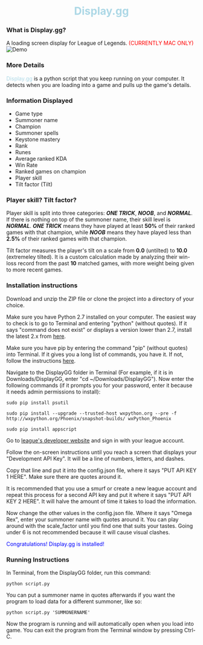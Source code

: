 <h1 align="center">
	<font color="lightblue">
  	Display.gg
  </font>
</h1>

### What is Display.gg?
A loading screen display for League of Legends. <font color="red">(CURRENTLY MAC ONLY)</font>
<img src='http://oi68.tinypic.com/b4yfq9.jpg' alt='Demo'></img>
### More Details
<font color="lightblue">Display.gg</font> is a python script that you keep running on your computer. It detects when you are loading into a game and pulls up the game's details.
### Information Displayed
- Game type
- Summoner name
- Champion
- Summoner spells
- Keystone mastery
- Rank
- Runes
- Average ranked KDA
- Win Rate
- Ranked games on champion
- Player skill
- Tilt factor (Tilt)

### Player skill? Tilt factor?
Player skill is split into three categories: ***ONE TRICK***, ***NOOB***, and ***NORMAL***. If there is nothing on top of the summoner
name, their skill level is ***NORMAL***. ***ONE TRICK*** means they have played at least **50%** of their ranked games with that
champion, while ***NOOB*** means they have played less than **2.5%** of their ranked games with that champion.

Tilt factor measures the player's tilt on a scale from **0.0** (untilted) to **10.0** (extremeley tilted).
It is a custom calculation made by analyzing their win-loss record from the past **10** matched games, with more weight
being given to more recent games.
### Installation instructions
Download and unzip the ZIP file or clone the project into a directory of your choice.

Make sure you have Python 2.7 installed on your computer. The easiest way to check is to go to Terminal and entering
"python" (without quotes). If it says "command does not exist" or displays a version lower than 2.7, install the latest 2.x from
[here](https://www.python.org/downloads/).

Make sure you have pip by entering the command "pip" (without quotes) into Terminal. If it
gives you a long list of commands, you have it. If not, follow the instructions [here](https://pip.pypa.io/en/stable/installing/).

Navigate to the DisplayGG folder in Terminal (For example, if it is in Downloads/DisplayGG, enter "cd ~/Downloads/DisplayGG"). Now enter the following commands (if it prompts you for
  your password, enter it because it needs admin permissions to install):

`sudo pip install psutil`

`sudo pip install --upgrade --trusted-host wxpython.org --pre -f http://wxpython.org/Phoenix/snapshot-builds/ wxPython_Phoenix`

`sudo pip install appscript`

Go to [league's developer website](https://developer.riotgames.com/) and sign in with your league account.

Follow the on-screen instructions
until you reach a screen that displays your "Development API Key". It will be a line of numbers, letters, and dashes.

Copy that line and put it into the config.json file, where it says "PUT API KEY 1 HERE". Make sure there are quotes
around it.

It is recommended that you use a smurf or create a new league account and repeat this process for a second
API key and put it where it says "PUT API KEY 2 HERE". It will halve the amount of time it takes to load the information.

Now change the other values in the config.json file. Where it says "Omega Rex", enter your summoner name with quotes around it. You can play around with the scale_factor until you find one that suits your tastes. Going under 6 is not
recommended because it will cause visual clashes.

<font color="blue">Congratulations! Display.gg is installed!</font>
### Running Instructions
In Terminal, from the DisplayGG folder, run this command:

`python script.py`

You can put a summoner name in quotes afterwards if you want the program to load data for a different summoner, like so:

`python script.py 'SUMMONERNAME'`

Now the program is running and will automatically open when you load into game. You can exit the program from the Terminal window by pressing Ctrl-C.
